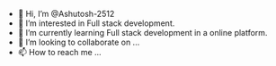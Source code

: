- 👋 Hi, I’m @Ashutosh-2512
- 👀 I’m interested in Full stack development.
- 🌱 I’m currently learning Full stack development in a online platform.
- 💞️ I’m looking to collaborate on ...
- 📫 How to reach me ...

<!---
Ashutosh-2512/Ashutosh-2512 is a ✨ special ✨ repository because its `README.md` (this file) appears on your GitHub profile.
You can click the Preview link to take a look at your changes.
--->
